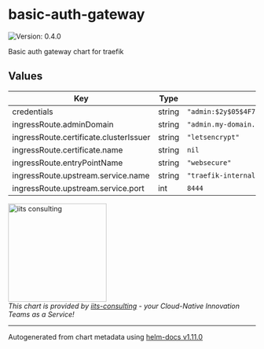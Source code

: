 # basic-auth-gateway

![Version: 0.4.0](https://img.shields.io/badge/Version-0.4.0-informational?style=flat-square)

Basic auth gateway chart for traefik

## Values

| Key | Type | Default | Description |
|-----|------|---------|-------------|
| credentials | string | `"admin:$2y$05$4F7SwJRC6SL.uu0DUr1cjO.IOnY3uVb12MWTi/YG/TVsFulTRk4qe"` |  |
| ingressRoute.adminDomain | string | `"admin.my-domain.com"` |  |
| ingressRoute.certificate.clusterIssuer | string | `"letsencrypt"` |  |
| ingressRoute.certificate.name | string | `nil` |  |
| ingressRoute.entryPointName | string | `"websecure"` |  |
| ingressRoute.upstream.service.name | string | `"traefik-internal"` |  |
| ingressRoute.upstream.service.port | int | `8444` |  |

<img src="https://iits-consulting.de/wp-content/uploads/2021/08/iits-logo-2021-red-square-xl.png"
alt="iits consulting" id="logo" width="200" height="200">
<br>
*This chart is provided by [iits-consulting](https://iits-consulting.de/) - your Cloud-Native Innovation Teams as a Service!*

----------------------------------------------
Autogenerated from chart metadata using [helm-docs v1.11.0](https://github.com/norwoodj/helm-docs/releases/v1.11.0)
